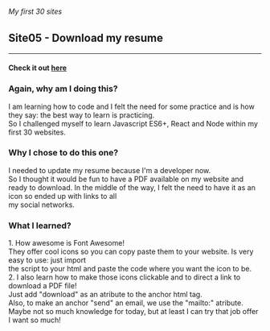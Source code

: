 ###### My first 30 sites
## Site05 - Download my resume

__________________________________________________________________________________

#### Check it out [here](http://www.yvesalazar.com/projects/90sites/site05_resume/index.html)

### Again, why am I doing this?
<p> I am learning how to code and I felt the need for some practice and is how they say: the best way to learn is practicing. <br>
So I challenged myself to learn Javascript ES6+, React and Node within my first 30 websites. </p>

### Why I chose to do this one?
<p> I needed to update my resume because I'm a developer now. <br>
So I thought it would be fun to have a PDF available on my website and ready to download.
In the middle of the way, I felt the need to have it as an icon so ended up with links to all <br>
my social networks.  
</p>

### What I learned?
<p> 
1. How awesome is Font Awesome! <br>
They offer cool icons so you can copy paste them to your website. Is very easy to use: just import<br>
the script to your html and paste the code where you want the icon to be. <br>
2. I also learn how to make those icons clickable and to direct a link to download a PDF file! <br>
Just add "download" as an atribute to the anchor html tag. <br>
Also, to make an anchor "send" an email, we use the "mailto:" atribute. <br>
Maybe not so much knowledge for today, but at least I can try that job offer I want so much!
</p>  
